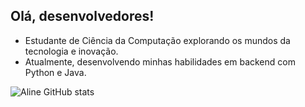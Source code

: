 ## Olá, desenvolvedores!

- Estudante de Ciência da Computação explorando os mundos da tecnologia e inovação.
- Atualmente, desenvolvendo minhas habilidades em backend com Python e Java.

![Aline GitHub stats](https://github-readme-stats.vercel.app/api?username=alinevitoriano&show_icons=true&theme=dracula)
